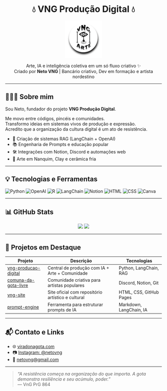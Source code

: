 <h1 align="center"> 💧 VNG Produção Digital 💧</h1>

<p align="center">
  <img src="https://github.com/NetoVNG/NetoVNG/blob/main/vng-logo.png" width="120" alt="Logo VNG">
</p>

<p align="center">
  Arte, IA e inteligência coletiva em um só fluxo criativo ✨<br/>
  Criado por <strong>Neto VNG </strong> | Bancário criativo, Dev em formação e artista nordestino
</p>

---

## 👨🏾‍💻 Sobre mim

Sou Neto, fundador do projeto **VNG Produção Digital**.

Me movo entre códigos, pincéis e comunidades.  
Transformo ideias em sistemas vivos de produção e expressão.  
Acredito que a organização da cultura digital é um ato de resistência.

- 🔧 Criação de sistemas RAG (LangChain + OpenAI)
- 📚 Engenharia de Prompts e educação popular
- 🛠️ Integrações com Notion, Discord e automações web
- 🎨 Arte em Nanquim, Clay e cerâmica fria
---

## 💡 Tecnologias e Ferramentas

![Python](https://img.shields.io/badge/-Python-333?style=flat&logo=python)
![OpenAI](https://img.shields.io/badge/-OpenAI-333?style=flat&logo=openai)
![R](https://img.shields.io/badge/-R-333?style=flat&logo=r)
![LangChain](https://img.shields.io/badge/-LangChain-333?style=flat)
![Notion](https://img.shields.io/badge/-Notion-333?style=flat&logo=notion)
![HTML](https://img.shields.io/badge/-HTML5-333?style=flat&logo=html5)
![CSS](https://img.shields.io/badge/-CSS3-333?style=flat&logo=css3)
![Canva](https://img.shields.io/badge/-Canva-333?style=flat&logo=canva)

---
## 📊 GitHub Stats

<p align="center">
  <img height="160em" src="https://github-readme-stats.vercel.app/api?username=NetoVNG&show_icons=true&theme=gruvbox&count_private=true" />
  <img height="160em" src="https://github-readme-stats.vercel.app/api/top-langs/?username=NetoVNG&layout=compact&langs_count=7&theme=gruvbox" />
</p>

---
## 🧪 Projetos em Destaque

| Projeto | Descrição | Tecnologias |
|--------|-----------|-------------|
| [vng-producao-digital](https://github.com/NetoVNG/vng-producao-digital) | Central de produção com IA + Arte + Comunidade | Python, LangChain, RAG |
| [comuna-da-gota-livre](#) | Comunidade criativa para artistas populares | Discord, Notion, Git |
| [vng-site](#) | Site oficial com repositório artístico e cultural | HTML, CSS, GitHub Pages |
| [prompt-engine](#) | Ferramenta para estruturar prompts de IA | Markdown, LangChain, IA |


---



## 📬 Contato e Links

- 🌐 [viradonagota.com](https://viradonagota.com)
- 📷 [Instagram: @netovng](https://instagram.com/netovng)
- 📧 netovng@gmail.com

---

> _“A resistência começa na organização do que importa. A gota demonstra resiliência e seu acúmulo, poder.”_  
> — VnG PrG 864
